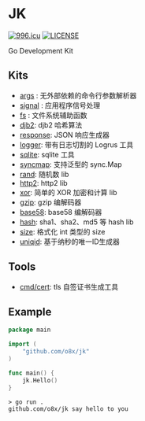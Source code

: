 JK
=======

[![996.icu](https://img.shields.io/badge/link-996.icu-red.svg)](https://996.icu)
[![LICENSE](https://img.shields.io/badge/license-Anti%20996-blue.svg)](https://github.com/996icu/996.ICU/blob/master/LICENSE)

Go Development Kit

## Kits

* [args](./args) : 无外部依赖的命令行参数解析器
* [signal](signal) : 应用程序信号处理
* [fs](fs) : 文件系统辅助函数
* [djb2](djb2): djb2 哈希算法
* [response](response): JSON 响应生成器
* [logger](logger): 带有日志切割的 Logrus 工具
* [sqlite](sqlite): sqlite 工具
* [syncmap](syncmap): 支持泛型的 sync.Map
* [rand](rand): 随机数 lib
* [http2](http2): http2 lib
* [xor](xor): 简单的 XOR 加密和计算 lib
* [gzip](gzip): gzip 编解码器
* [base58](base58): base58 编解码器
* [hash](hash): sha1、sha2、md5 等 hash lib
* [size](size): 格式化 int 类型的 size
* [uniqid](uniqid): 基于纳秒的唯一ID生成器

## Tools 

* [cmd/cert](cmd/cert): tls 自签证书生成工具

## Example

```go
package main

import (
	"github.com/o8x/jk"
)

func main() {
	jk.Hello()
}
```

```shell
> go run .
github.com/o8x/jk say hello to you
```

